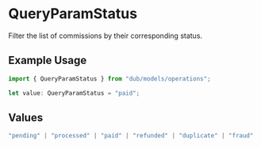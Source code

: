 # QueryParamStatus

Filter the list of commissions by their corresponding status.

## Example Usage

```typescript
import { QueryParamStatus } from "dub/models/operations";

let value: QueryParamStatus = "paid";
```

## Values

```typescript
"pending" | "processed" | "paid" | "refunded" | "duplicate" | "fraud" | "canceled"
```